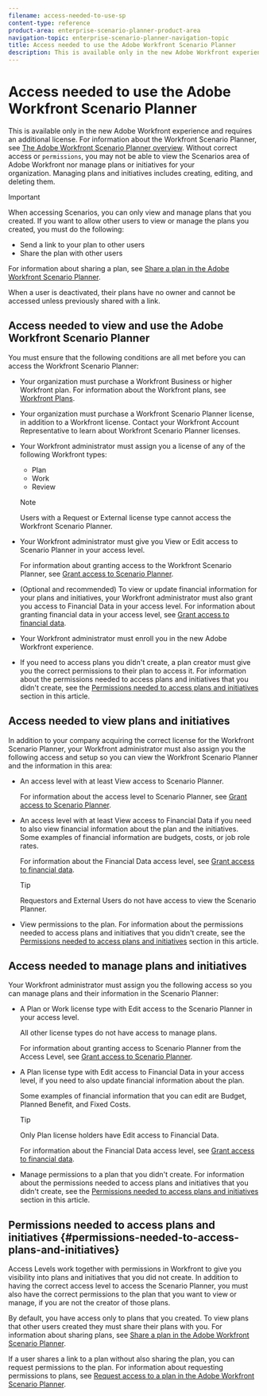 ```yaml
---
filename: access-needed-to-use-sp
content-type: reference
product-area: enterprise-scenario-planner-product-area
navigation-topic: enterprise-scenario-planner-navigation-topic
title: Access needed to use the Adobe Workfront Scenario Planner
description: This is available only in the new Adobe Workfront experience and requires an additional license. For information about the Workfront Scenario Planner, see The Adobe Workfront Scenario Planner overview.
---
```


# Access needed to use the Adobe Workfront Scenario Planner

This is available only in the new Adobe Workfront experience and requires an additional license. For information about the Workfront Scenario Planner, see [The Adobe Workfront Scenario Planner overview](../scenario-planner/scenario-planner-overview.md). 
Without correct access or ```permissions```, you may not be able to view the Scenarios area of Adobe Workfront nor manage plans or initiatives for your organization.&nbsp;Managing plans and initiatives includes creating, editing, and deleting them.

>[!IMPORTANT]
>
>When accessing Scenarios, you can only view and manage plans that you created. If you want to allow other users to view or manage the plans you created, you must do the following: 
>
>* Send a link to your plan to other users
>* Share the plan with other users 
>
>  For information about sharing a plan, see [Share a plan in the Adobe Workfront Scenario Planner](../scenario-planner/share-a-plan.md). 
>
>When a user is deactivated, their plans have no owner and cannot be accessed unless previously shared with a link.

## Access needed to view and use the&nbsp;Adobe Workfront Scenario Planner

You must ensure that the following conditions are all met before you can access the Workfront Scenario Planner:

* Your organization must purchase a Workfront Business or higher Workfront plan. For information about the Workfront plans, see [Workfront Plans](http://workfront.com/plans).
* Your organization must purchase a Workfront Scenario Planner license, in addition to a Workfront license.&nbsp;Contact your Workfront Account Representative to learn about Workfront Scenario Planner licenses. 
* Your Workfront administrator must assign you a license of any of the following Workfront types:

   * Plan
   * Work
   * Review

  >[!NOTE]
  >
  >Users with a&nbsp;Request&nbsp;or External license type cannot access the Workfront Scenario Planner.

* Your Workfront administrator must give you View or Edit access to Scenario Planner in your access level.

  For information about granting access to the Workfront Scenario Planner, see [Grant access to Scenario Planner](../administration-and-setup/add-users/configure-and-grant-access/grant-access-sp.md).

* (Optional and recommended) To view or update financial information for your plans and initiatives, your Workfront administrator must also grant you access to Financial Data in your access level.&nbsp;For information about granting financial data in your access level, see [Grant access to financial data](../administration-and-setup/add-users/configure-and-grant-access/grant-access-financial.md).
* Your Workfront administrator must enroll you in the new Adobe Workfront experience.&nbsp;

  <!--
  <li data-mc-conditions="QuicksilverOrClassic.Draft mode"> <p>Your Workfront administrator must assign you a layout template that includes the Scenarios area in the Main Menu. </p> <p>For information about customizing the Main Menu in a layout template, see <a href="../administration-and-setup/customize-workfront/use-layout-templates/customize-main-menu.md" class="MCXref xref" xrefformat="{para}">Customize the Main Menu using a layout template</a>. </p> <p>For information about assigning users to a Layout Template, see <a href="../administration-and-setup/customize-workfront/use-layout-templates/assign-users-to-layout-template.md" class="MCXref xref" xrefformat="{para}">Assign users to a layout template</a>.</p> </li>
  -->

* If you need to access plans you didn't create, a plan creator must give you the correct permissions to their plan to access it.&nbsp;For information about the permissions needed to access plans and initiatives that you didn't create, see the [Permissions needed to access plans and initiatives](#permissions-needed-to-access-plans-and-initiatives) section in this article.

## Access needed to view plans and initiatives

In addition to your company acquiring the correct license for the Workfront Scenario Planner, your Workfront administrator must also assign you the following access and setup so you can view the Workfront Scenario Planner and the information in this area:

* An access level with at least View access to Scenario Planner.

  For information about the access level to Scenario Planner, see [Grant access to Scenario Planner](../administration-and-setup/add-users/configure-and-grant-access/grant-access-sp.md).

* An access level with at least View access to Financial Data if you need to also view financial information about the plan and the initiatives. Some examples of financial information are budgets, costs, or job role rates.

  For information about the Financial Data access level, see [Grant access to financial data](../administration-and-setup/add-users/configure-and-grant-access/grant-access-financial.md).

  >[!TIP]
  >
  >Requestors and External Users do not have access to view the Scenario Planner.

* View permissions to the plan. For information about the permissions needed to access plans and initiatives that you didn't create, see the [Permissions needed to access plans and initiatives](#permissions-needed-to-access-plans-and-initiatives) section in this article.

## Access needed to manage plans and initiatives

Your Workfront administrator must assign you the following access so you can manage plans and their information in the Scenario Planner:

* A Plan or Work license type with Edit access to the Scenario Planner in your access level.

  All other license types do not have access to manage plans.

  For information about granting access to Scenario Planner from the Access Level, see [Grant access to Scenario Planner](../administration-and-setup/add-users/configure-and-grant-access/grant-access-sp.md).

* A Plan license type with Edit access to Financial Data in your access level, if you need to also update financial information about the plan.

  Some examples of financial information that you can edit are Budget, Planned Benefit, and Fixed Costs.

  >[!TIP]
  >
  >Only Plan license holders have&nbsp;Edit access to Financial&nbsp;Data.

  For information about the Financial Data access level, see [Grant access to financial data](../administration-and-setup/add-users/configure-and-grant-access/grant-access-financial.md).

* Manage permissions to a plan that you didn't create. For information about the permissions needed to access plans and initiatives that you didn't create, see the [Permissions needed to access plans and initiatives](#permissions-needed-to-access-plans-and-initiatives) section in this article.

## Permissions needed to access plans and initiatives {#permissions-needed-to-access-plans-and-initiatives}

Access Levels work together with permissions in&nbsp;Workfront to give you visibility into plans and initiatives that you did not create. In addition to having the correct access level to access the Scenario Planner, you must also have the correct permissions to the plan that you want to view or manage, if you are not the creator of those plans.

By default, you have access only to plans that you created. To view plans that other users created they must share their plans with you. For information about sharing plans, see [Share a plan in the Adobe Workfront Scenario Planner](../scenario-planner/share-a-plan.md).

If a user shares a link to a plan without also sharing the plan, you can request permissions to the plan. For information about requesting permissions to plans, see [Request access to a plan in the Adobe Workfront Scenario Planner](../scenario-planner/request-access-to-plan.md). 
&nbsp;

